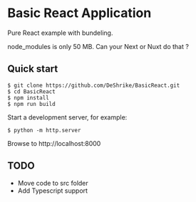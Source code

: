 # Basic React Application

Pure React example with bundeling.

node_modules is only 50 MB. Can your Next or Nuxt do that ?

## Quick start

```console
$ git clone https://github.com/DeShrike/BasicReact.git
$ cd BasicReact
$ npm install
$ npm run build
```

Start a development server, for example:

```console
$ python -m http.server
```

Browse to http://localhost:8000

## TODO

- Move code to src folder
- Add Typescript support
